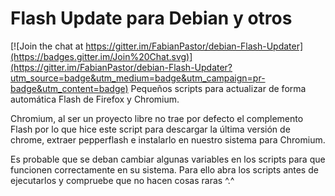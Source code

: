 # Flash Update para Debian y otros

[![Join the chat at https://gitter.im/FabianPastor/debian-Flash-Updater](https://badges.gitter.im/Join%20Chat.svg)](https://gitter.im/FabianPastor/debian-Flash-Updater?utm_source=badge&utm_medium=badge&utm_campaign=pr-badge&utm_content=badge)
Pequeños scripts para actualizar de forma automática Flash de Firefox y Chromium.

Chromium, al ser un proyecto libre no trae por defecto el complemento Flash por lo que hice este script para descargar la última versión de chrome, extraer pepperflash e instalarlo en nuestro sistema para Chromium.

Es probable que se deban cambiar algunas variables en los scripts para que funcionen correctamente en su sistema. Para ello abra los scripts antes de ejecutarlos y compruebe que no hacen cosas raras ^.^


